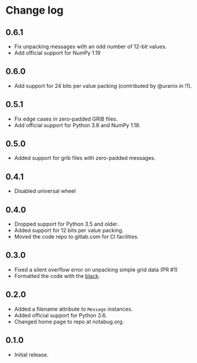 # Change log

## 0.6.1

* Fix unpacking messages with an odd number of 12-bit values.
* Add official support for NumPy 1.19


## 0.6.0

* Add support for 24 bits per value packing (contributed by @uranix in !1).


## 0.5.1

* Fix edge cases in zero-padded GRIB files.
* Add official support for Python 3.8 and NumPy 1.18.


## 0.5.0

* Added support for grib files with zero-padded messages.


## 0.4.1

* Disabled universal wheel


## 0.4.0

* Dropped support for Python 3.5 and older.
* Added support for 12 bits per value packing.
* Moved the code repo to gitlab.com for CI facilities.


## 0.3.0

* Fixed a silent overflow error on unpacking simple grid data (PR #1)
* Formatted the code with the [black](https://black.readthedocs.io/en/stable/).


## 0.2.0

* Added a filename attribute to `Message` instances.
* Added official support for Python 3.6.
* Changed home page to repo at notabug.org.


## 0.1.0

* Initial release.
